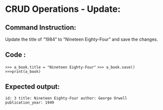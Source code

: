 # CRUD Operations - Update: 

## Command Instruction: 
Update the title of “1984” to “Nineteen Eighty-Four” and save the changes.

## Code : 
`>>> a_book.title = "Nineteen Eighty-Four"`
`>>> a_book.save()`
`>>>print(a_book)`

## Expected output:
`id: 3
title: Nineteen Eighty-Four
author: George Orwell
publication_year: 1949
`